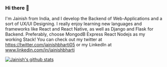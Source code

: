 ### Hi there 👋

I'm Jainish from India, and I develop the Backend of Web-Applications and a sort of UX/UI Designing. I really enjoy learning new languages and frameworks like React and React Native, as well as Django and Flask for Backend. Preferably, choose MongodB Express React Nodejs as my working Stack!
You can check out my twitter at https://twitter.com/jainishbharti05 or my LinkedIn at www.linkedin.com/in/jainishbharti


[![Jainish's github stats](https://github-readme-stats.vercel.app/api?username=jainishbharti05)](https://github.com/anuraghazra/github-readme-stats)

